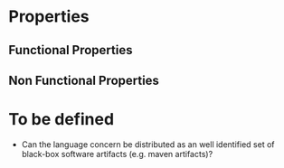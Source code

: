 # Properties

## Functional Properties

## Non Functional Properties


# To be defined

- Can the language concern be distributed as an well identified set of black-box software artifacts (e.g. maven artifacts)?
